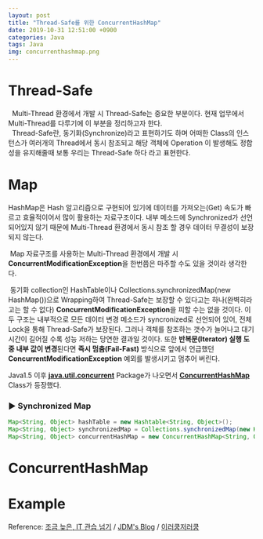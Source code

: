 ```yaml
---
layout: post
title: "Thread-Safe를 위한 ConcurrentHashMap"
date: 2019-10-31 12:51:00 +0900
categories: Java
tags: Java
img: concurrenthashmap.png 
---
```


# Thread-Safe
&nbsp; Multi-Thread 환경에서 개발 시 Thread-Safe는 중요한 부분이다. 현재 업무에서 Multi-Thread를 다루기에 이 부분을 정리하고자 한다.<br>
&nbsp; Thread-Safe란, 동기화(Synchronize)라고 표현하기도 하며 어떠한 Class의 인스턴스가 여러개의 Thread에서 동시 참조되고 해당 객체에 Operation 이 발생해도 정합성을 유지해줄때 보통 우리는 Thread-Safe 하다 라고 표현한다.

# Map
 HashMap은 Hash 알고리즘으로 구현되어 있기에 데이터를 가져오는(Get) 속도가 빠르고 효율적이어서 많이 활용하는 자료구조이다. 
 내부 메소드에 Synchronized가 선언 되어있지 않기 때문에  Multi-Thread 환경에서 동시 참조 할 경우 데이터 무결성이 보장되지 않는다.<br>

&nbsp;Map 자료구조를 사용하는 Multi-Thread 환경에서 개발 시  **ConcurrentModificationException**을 한번쯤은 마주할 수도 있을 것이라 생각한다. 

&nbsp;동기화 collection인 HashTable이나 Collections.synchronizedMap(new HashMap())으로 Wrapping하여 Thread-Safe는 보장할 수 있다고는 하나(완벽히라고는 할 수 없다) **ConcurrentModificationException**을 피할 수는 없을 것이다.
이 두 구조는 내부적으로 모든 데이터 변경 메소드가 syncronized로 선언되어 있어, 전체 Lock을 통해 Thread-Safe가 보장된다. 그러나 객체를 참조하는 갯수가 늘어나고 대기시간이 길어질 수록 성능 저하는 당연한 결과일 것이다. 
또한 **반복문(Iterator) 실행 도중 내부 값이 변경**된다면 **즉시 멈춤(Fail-Fast)** 방식으로 앞에서 언급했던 **ConcurrentModificationException** 예외를 발생시키고 멈추어 버린다.



 Java1.5 이후 **[java.util.concurrent](https://docs.oracle.com/javase/8/docs/api/index.html?java/util/concurrent/package-summary.html)** Package가 나오면서 **[ConcurrentHashMap](https://docs.oracle.com/javase/8/docs/api/java/util/concurrent/ConcurrentHashMap.html)** Class가 등장했다.

### ▶ Synchronized Map
```java
Map<String, Object> hashTable = new Hashtable<String, Object>();
Map<String, Object> synchronizedMap = Collections.synchronizedMap(new HashMap<String, Object>());
Map<String, Object> concurrentHashMap = new ConcurrentHashMap<String, Object>();
```

# ConcurrentHashMap

<!--
iframely 이용한 gist 코드 

<div class="iframely-embed">
	<div class="iframely-responsive" style="padding-bottom: 56.2493%;">
		<a href="https://gist.github.com/hboseong/a8b642ae38fde033e109880b620c19dd" data-iframely-url="//cdn.iframe.ly/LMmmroc"></a>
	</div>
</div>
<script async src="//cdn.iframe.ly/embed.js" charset="utf-8"></script>
--> 

# Example
Reference: [조금 늦은, IT 관습 넘기](http://blog.breakingthat.com/2019/04/04/java-collection-map-concurrenthashmap) / [JDM's Blog](https://jdm.kr/blog/197)  / [이러쿵저러쿵](https://ooz.co.kr/71)
